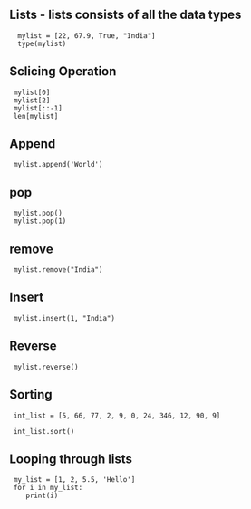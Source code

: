 ## Lists - lists consists of all the data types
      mylist = [22, 67.9, True, "India"]
      type(mylist)
      
## Sclicing Operation
     mylist[0]
     mylist[2]
     mylist[::-1]
     len[mylist]

## Append
     mylist.append('World')

## pop
     mylist.pop()
     mylist.pop(1)
     
## remove
     mylist.remove("India")
     
## Insert
     mylist.insert(1, "India")
     
## Reverse
     mylist.reverse()
     
## Sorting
     int_list = [5, 66, 77, 2, 9, 0, 24, 346, 12, 90, 9]
     
     int_list.sort()
     
## Looping through lists
     my_list = [1, 2, 5.5, 'Hello']
     for i in my_list:
        print(i)
